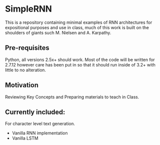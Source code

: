 # SimpleRNN

This is a repository containing minimal examples of RNN architectures for expositional purposes and use in class, much of this work is built on the shoulders of giants such M. Nielsen and A. Karpathy.

## Pre-requisites
Python, all versions 2.5x+ should work. Most of the code will be written for 2.7.12 however care has been put in so that it should run inside of 3.2+ with little to no alteration.

## Motivation
Reviewing Key Concepts and Preparing materials to teach in Class.

## Currently included:
For character level text generation.
- Vanilla RNN implementation
- Vanilla LSTM 


